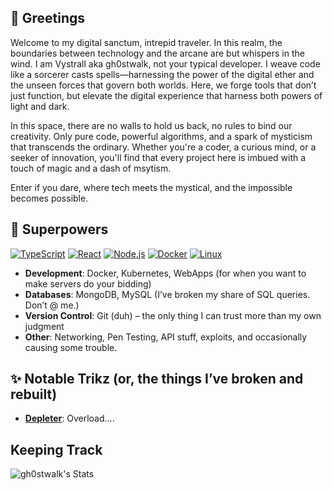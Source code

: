 ## 👾 Greetings

Welcome to my digital sanctum, intrepid traveler.
In this realm, the boundaries between technology and the arcane are but whispers in the wind. I am Vystrall aka gh0stwalk, not your typical developer. I weave code like a sorcerer casts spells—harnessing the power of the digital ether and the unseen forces that govern both worlds. Here, we forge tools that don’t just function, but elevate the digital experience that harness both powers of light and dark.

In this space, there are no walls to hold us back, no rules to bind our creativity. Only pure code, powerful algorithms, and a spark of mysticism that transcends the ordinary. Whether you're a coder, a curious mind, or a seeker of innovation, you'll find that every project here is imbued with a touch of magic and a dash of msytism.

Enter if you dare, where tech meets the mystical, and the impossible becomes possible.

## 🔮 Superpowers 

[![TypeScript](https://img.shields.io/badge/TypeScript-6a1c9c?style=flat&logo=typescript&logoColor=white)](https://github.com/gh0stwalk)
[![React](https://img.shields.io/badge/React-6a1c9c?style=flat&logo=react&logoColor=white)](https://github.com/gh0stwalk)
[![Node.js](https://img.shields.io/badge/Node.js-6a1c9c?style=flat&logo=node.js&logoColor=white)](https://github.com/gh0stwalk)
[![Docker](https://img.shields.io/badge/Docker-6a1c9c?style=flat&logo=docker&logoColor=white)](https://github.com/gh0stwalk)
[![Linux](https://img.shields.io/badge/Linux-6a1c9c?style=flat&logo=linux&logoColor=white)](https://github.com/gh0stwalk)

- **Development**: Docker, Kubernetes, WebApps (for when you want to make servers do your bidding)
- **Databases**: MongoDB, MySQL (I’ve broken my share of SQL queries. Don’t @ me.)
- **Version Control**: Git (duh) – the only thing I can trust more than my own judgment
- **Other**: Networking, Pen Testing, API stuff, exploits, and occasionally causing some trouble.



## ✨ Notable Trikz (or, the things I’ve broken and rebuilt)

- **[Depleter](https://github.com/gh0stwalk/depleter)**: Overload....

## Keeping Track

![gh0stwalk's Stats](https://github-readme-stats.vercel.app/api?username=gh0stwalk&theme=midnight-purple&show_icons=true&hide_border=false&count_private=true)
